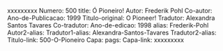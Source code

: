 xxxxxxxxx
Numero: 500
title: Ó Pioneiro!
Autor: Frederik Pohl
Co-autor: 
Ano-de-Publicacao: 1999
Titulo-original: O Pioneer!
Tradutor: Alexandra Santos Tavares
Co-tradutor: 
Ano-de-edicao: 1998
alias: Frederik-Pohl
Autor2-alias: 
Tradutor1-alias: Alexandra-Santos-Tavares
Tradutor2-alias: 
Titulo-link: 500-O-Pioneiro
Capa: 
pags: 
Capa-link: 
xxxxxxxxx